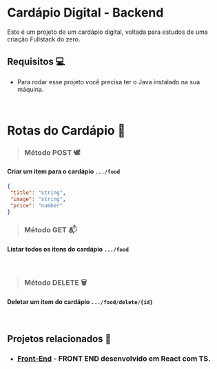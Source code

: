 # Cardápio Digital - Backend
Este é um projeto de um cardápio digital, voltada para estudos de uma criação Fullstack do zero.
## Requisitos 💻
- Para rodar esse projeto você precisa ter o Java instalado na sua máquina.

<br>

# Rotas do Cardápio 📖

> ### Método POST 🕊️
#### Criar um item para o cardápio `.../food`

```json
{
 "title": "string",
 "image": "string",
 "price": "number"
}
```

> ### Método GET 📬
#### Listar todos os itens do cardápio `.../food`

<br>

> ### Método DELETE 🗑️
#### Deletar um item do cardápio `.../food/delete/{id}`

<br>

## Projetos relacionados 📁

- ### [Front-End](https://github.com/ogabrielalves/cardapio-digital-frontend) - FRONT END desenvolvido em React com TS.
